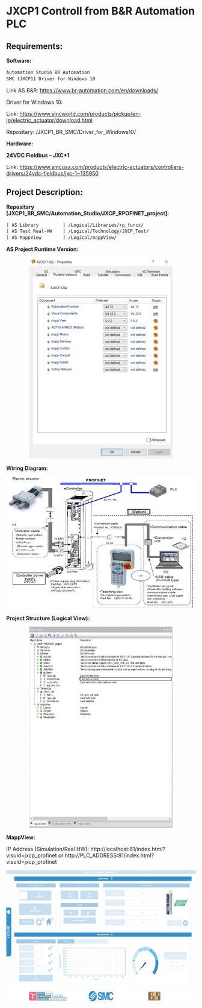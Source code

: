# JXCP1 Controll from B&R Automation PLC

## Requirements:

**Software:**
```bash
Automation Studio BR Automation
SMC (JXCP1) Driver for Windows 10
```

Link AS B&R: https://www.br-automation.com/en/downloads/ 

Driver for Windows 10:

Link: https://www.smcworld.com/products/pickup/en-jp/electric_actuator/download.html

Repositary: /JXCP1_BR_SMC/Driver_for_Windows10/

**Hardware:**

**24VDC Fieldbus – JXC*1**

Link: https://www.smcusa.com/products/electric-actuators/controllers-drivers/24vdc-fieldbus/jxc-1~135950

## Project Description:

**Repositary [JXCP1_BR_SMC/Automation_Studio/JXCP_RPOFINET_project]:**

```bash
[ AS Library         ] /Logical/Libraries/rp_funcx/
[ AS Test Real-HW    ] /Logical/Technology/JXCP_Test/
[ AS MappView        ] /Logical/mappView/
```
**AS Project Runtime Version:**

<p align="center">
<img src="https://github.com/rparak/JXCP1_BR_SMC/blob/master/images/Version.PNG" width="382" height="533">
</p>

**Wiring Diagram:**

<p align="center">
<img src="https://github.com/rparak/JXCP1_BR_SMC/blob/master/images/wiring_diagram.PNG" width="500" height="350">
</p>

**Project Structure (Logical View):**

<p align="center">
<img src="https://github.com/rparak/JXCP1_BR_SMC/blob/master/images/LV.PNG" width="382" height="533">
</p>

**MappView:**

IP Address (Simulation/Real HW): http://localhost:81/index.html?visuId=jxcp_profinet or http://PLC_ADDRESS:81/index.html?visuId=jxcp_profinet

<p align="center">
<img src="https://github.com/rparak/JXCP1_BR_SMC/blob/master/images/mv.png" width="700" height="350">
</p>
